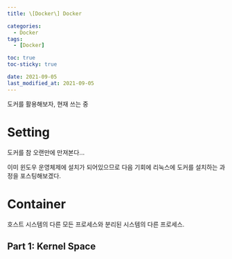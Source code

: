 ```yaml
---
title: \[Docker\] Docker

categories:
  - Docker
tags:
  - [Docker]

toc: true
toc-sticky: true

date: 2021-09-05
last_modified_at: 2021-09-05
---
```


도커를 활용해보자, 현재 쓰는 중

# Setting

도커를 참 오랜만에 만져본다...

이미 윈도우 운영체제에 설치가 되어있으므로 다음 기회에 리눅스에 도커를 설치하는 과정을 포스팅해보겠다.

# Container

호스트 시스템의 다른 모든 프로세스와 분리된 시스템의 다른 프로세스.

## Part 1: Kernel Space